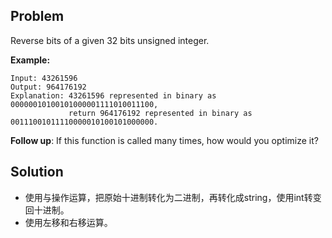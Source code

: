 ## Problem

Reverse bits of a given 32 bits unsigned integer.

**Example:**

```
Input: 43261596
Output: 964176192
Explanation: 43261596 represented in binary as 00000010100101000001111010011100, 
             return 964176192 represented in binary as 00111001011110000010100101000000.
```

**Follow up**:
If this function is called many times, how would you optimize it?



## Solution

* 使用与操作运算，把原始十进制转化为二进制，再转化成string，使用int转变回十进制。
* 使用左移和右移运算。

